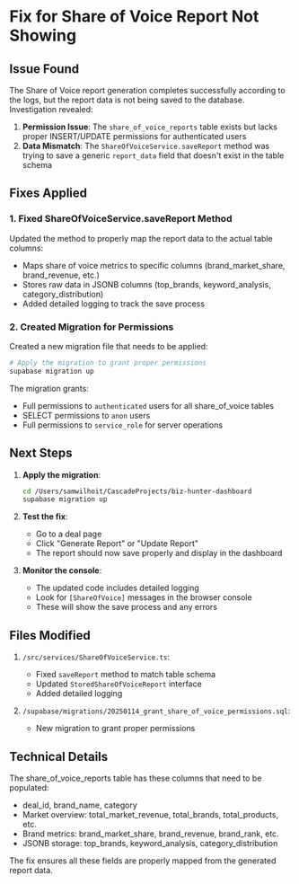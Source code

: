 # Fix for Share of Voice Report Not Showing

## Issue Found
The Share of Voice report generation completes successfully according to the logs, but the report data is not being saved to the database. Investigation revealed:

1. **Permission Issue**: The `share_of_voice_reports` table exists but lacks proper INSERT/UPDATE permissions for authenticated users
2. **Data Mismatch**: The `ShareOfVoiceService.saveReport` method was trying to save a generic `report_data` field that doesn't exist in the table schema

## Fixes Applied

### 1. Fixed ShareOfVoiceService.saveReport Method
Updated the method to properly map the report data to the actual table columns:
- Maps share of voice metrics to specific columns (brand_market_share, brand_revenue, etc.)
- Stores raw data in JSONB columns (top_brands, keyword_analysis, category_distribution)
- Added detailed logging to track the save process

### 2. Created Migration for Permissions
Created a new migration file that needs to be applied:

```bash
# Apply the migration to grant proper permissions
supabase migration up
```

The migration grants:
- Full permissions to `authenticated` users for all share_of_voice tables
- SELECT permissions to `anon` users
- Full permissions to `service_role` for server operations

## Next Steps

1. **Apply the migration**:
   ```bash
   cd /Users/samwilhoit/CascadeProjects/biz-hunter-dashboard
   supabase migration up
   ```

2. **Test the fix**:
   - Go to a deal page
   - Click "Generate Report" or "Update Report"
   - The report should now save properly and display in the dashboard

3. **Monitor the console**:
   - The updated code includes detailed logging
   - Look for `[ShareOfVoice]` messages in the browser console
   - These will show the save process and any errors

## Files Modified

1. `/src/services/ShareOfVoiceService.ts`:
   - Fixed `saveReport` method to match table schema
   - Updated `StoredShareOfVoiceReport` interface
   - Added detailed logging

2. `/supabase/migrations/20250114_grant_share_of_voice_permissions.sql`:
   - New migration to grant proper permissions

## Technical Details

The share_of_voice_reports table has these columns that need to be populated:
- deal_id, brand_name, category
- Market overview: total_market_revenue, total_brands, total_products, etc.
- Brand metrics: brand_market_share, brand_revenue, brand_rank, etc.
- JSONB storage: top_brands, keyword_analysis, category_distribution

The fix ensures all these fields are properly mapped from the generated report data.